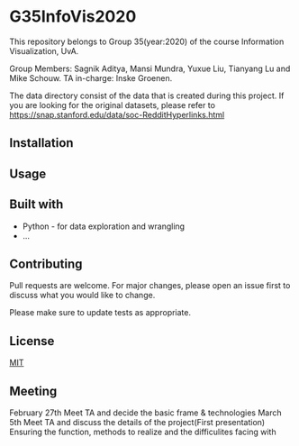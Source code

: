 



# G35InfoVis2020

This repository belongs to Group 35(year:2020) of the course Information Visualization, UvA.

Group Members: Sagnik Aditya, Mansi Mundra, Yuxue Liu, Tianyang Lu and Mike Schouw.
TA in-charge: Inske Groenen.

The data directory consist of the data that is created during this project. If you are looking for the original datasets, please refer to https://snap.stanford.edu/data/soc-RedditHyperlinks.html

## Installation

<!-- Use the package manager [pip](https://pip.pypa.io/en/stable/) to install foobar. -->

<!-- ```bash
pip install foobar
``` -->

## Usage

<!-- ```python
import foobar

foobar.pluralize('word') # returns 'words'
foobar.pluralize('goose') # returns 'geese'
foobar.singularize('phenomena') # returns 'phenomenon'
``` -->

## Built with
- Python - for data exploration and wrangling
- ...

## Contributing
Pull requests are welcome. For major changes, please open an issue first to discuss what you would like to change.

Please make sure to update tests as appropriate.

## License
[MIT](https://choosealicense.com/licenses/mit/)

## Meeting
February 27th Meet TA and decide the basic frame & technologies
March 5th Meet TA and discuss the details of the project(First presentation)
Ensuring the function, methods to realize and the difficulites facing with

